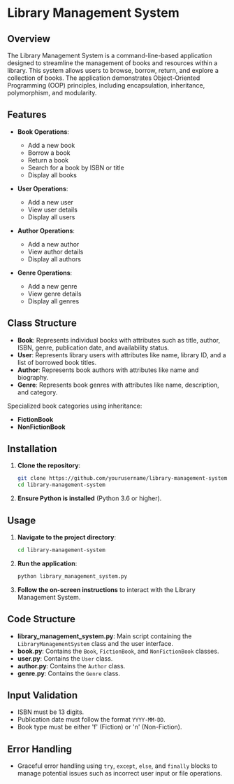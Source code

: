 # Library Management System

## Overview

The Library Management System is a command-line-based application designed to streamline the management of books and resources within a library. This system allows users to browse, borrow, return, and explore a collection of books. The application demonstrates Object-Oriented Programming (OOP) principles, including encapsulation, inheritance, polymorphism, and modularity.

## Features

- **Book Operations**:
  - Add a new book
  - Borrow a book
  - Return a book
  - Search for a book by ISBN or title
  - Display all books

- **User Operations**:
  - Add a new user
  - View user details
  - Display all users

- **Author Operations**:
  - Add a new author
  - View author details
  - Display all authors

- **Genre Operations**:
  - Add a new genre
  - View genre details
  - Display all genres

## Class Structure

- **Book**: Represents individual books with attributes such as title, author, ISBN, genre, publication date, and availability status.
- **User**: Represents library users with attributes like name, library ID, and a list of borrowed book titles.
- **Author**: Represents book authors with attributes like name and biography.
- **Genre**: Represents book genres with attributes like name, description, and category.

Specialized book categories using inheritance:
- **FictionBook**
- **NonFictionBook**

## Installation

1. **Clone the repository**:
    ```sh
    git clone https://github.com/yourusername/library-management-system.git
    cd library-management-system
    ```

2. **Ensure Python is installed** (Python 3.6 or higher).

## Usage

1. **Navigate to the project directory**:
    ```sh
    cd library-management-system
    ```

2. **Run the application**:
    ```sh
    python library_management_system.py
    ```

3. **Follow the on-screen instructions** to interact with the Library Management System.

## Code Structure

- **library_management_system.py**: Main script containing the `LibraryManagementSystem` class and the user interface.
- **book.py**: Contains the `Book`, `FictionBook`, and `NonFictionBook` classes.
- **user.py**: Contains the `User` class.
- **author.py**: Contains the `Author` class.
- **genre.py**: Contains the `Genre` class.

## Input Validation

- ISBN must be 13 digits.
- Publication date must follow the format `YYYY-MM-DD`.
- Book type must be either 'f' (Fiction) or 'n' (Non-Fiction).

## Error Handling

- Graceful error handling using `try`, `except`, `else`, and `finally` blocks to manage potential issues such as incorrect user input or file operations.
